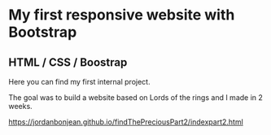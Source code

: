 # My first responsive website with Bootstrap

## HTML / CSS / Boostrap

Here you can find my first internal project. 

The goal was to build a website based on Lords of the rings and I made in 2 weeks.

https://jordanbonjean.github.io/findThePreciousPart2/indexpart2.html
